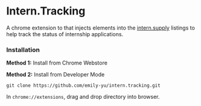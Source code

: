 # Intern.Tracking

A chrome extension to that injects elements into the [intern.supply](http://www.intern.supply/) listings to help track the status of internship applications.


### Installation

**Method 1:** Install from Chrome Webstore

**Method 2:** Install from Developer Mode

	git clone https://github.com/emily-yu/intern.tracking.git
	
In `chrome://extensions`, drag and drop directory into browser.